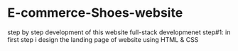 # E-commerce-Shoes-website
step by step development of this website full-stack developmenet
step#1: in first step i design the landing page of website using HTML & CSS

